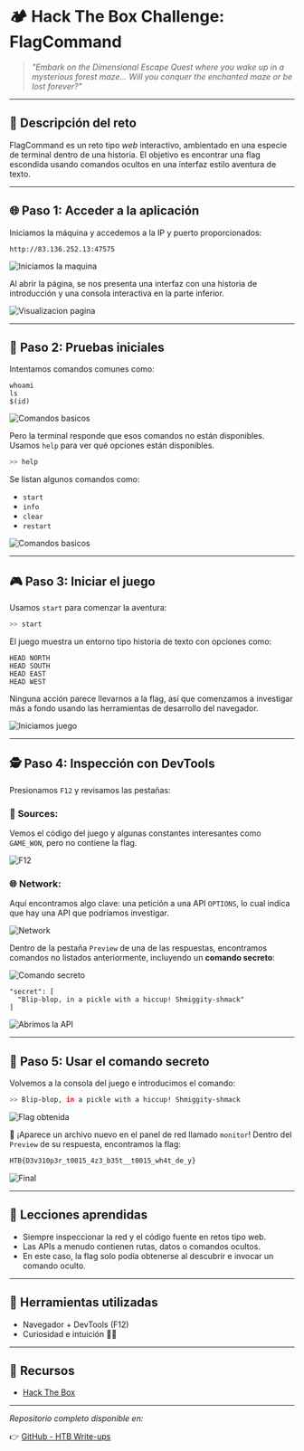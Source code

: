 # 🏕️ Hack The Box Challenge: FlagCommand

> _"Embark on the Dimensional Escape Quest where you wake up in a mysterious forest maze... Will you conquer the enchanted maze or be lost forever?"_

---

## 🎯 Descripción del reto

FlagCommand es un reto tipo *web* interactivo, ambientado en una especie de terminal dentro de una historia. El objetivo es encontrar una flag escondida usando comandos ocultos en una interfaz estilo aventura de texto.

---

## 🌐 Paso 1: Acceder a la aplicación

Iniciamos la máquina y accedemos a la IP y puerto proporcionados:

```
http://83.136.252.13:47575
```

![Iniciamos la maquina](Imagenes/Imagen1.jpg)


Al abrir la página, se nos presenta una interfaz con una historia de introducción y una consola interactiva en la parte inferior.

![Visualizacion pagina](Imagenes/Imagen2.jpg)

---

## 🧪 Paso 2: Pruebas iniciales

Intentamos comandos comunes como:

```
whoami
ls
$(id)
```

![Comandos basicos](Imagenes/Imagen3.jpg)

Pero la terminal responde que esos comandos no están disponibles. Usamos `help` para ver qué opciones están disponibles.

```bash
>> help
```

Se listan algunos comandos como:
- `start`
- `info`
- `clear`
- `restart`

![Comandos basicos](Imagenes/Imagen4.jpg)

---

## 🎮 Paso 3: Iniciar el juego

Usamos `start` para comenzar la aventura:

```bash
>> start
```
El juego muestra un entorno tipo historia de texto con opciones como:

```
HEAD NORTH
HEAD SOUTH
HEAD EAST
HEAD WEST
```

Ninguna acción parece llevarnos a la flag, así que comenzamos a investigar más a fondo usando las herramientas de desarrollo del navegador.

![Iniciamos juego](Imagenes/Imagen5.jpg)

---

## 🕵️ Paso 4: Inspección con DevTools

Presionamos `F12` y revisamos las pestañas:

### 📁 **Sources:**
Vemos el código del juego y algunas constantes interesantes como `GAME_WON`, pero no contiene la flag.

![F12](Imagenes/Imagen7.jpg)

### 🌐 **Network:**
Aquí encontramos algo clave: una petición a una API `OPTIONS`, lo cual indica que hay una API que podríamos investigar.

![Network](Imagenes/Imagen8.jpg)

Dentro de la pestaña `Preview` de una de las respuestas, encontramos comandos no listados anteriormente, incluyendo un **comando secreto**:

![Comando secreto](Imagenes/Imagen9.jpg)

```text
"secret": [
  "Blip-blop, in a pickle with a hiccup! Shmiggity-shmack"
]
```

![Abrimos la API](Imagenes/Imagen10.jpg)

---

## 🔐 Paso 5: Usar el comando secreto

Volvemos a la consola del juego e introducimos el comando:

```bash
>> Blip-blop, in a pickle with a hiccup! Shmiggity-shmack
```

![Flag obtenida](Imagenes/Imagen11.jpg)

🎉 ¡Aparece un archivo nuevo en el panel de red llamado `monitor`! Dentro del `Preview` de su respuesta, encontramos la flag:

```bash
HTB{D3v310p3r_t0015_4z3_b35t__t0015_wh4t_de_y}
```

![Final](Imagenes/Imagen12.jpg)

---

## 🧠 Lecciones aprendidas

- Siempre inspeccionar la red y el código fuente en retos tipo web.
- Las APIs a menudo contienen rutas, datos o comandos ocultos.
- En este caso, la flag solo podía obtenerse al descubrir e invocar un comando oculto.

---

## 🧰 Herramientas utilizadas

- Navegador + DevTools (F12)
- Curiosidad e intuición 🕵️‍♂️

---

## 📁 Recursos

- [Hack The Box](https://www.hackthebox.com/)

---

_Repositorio completo disponible en:_

👉 [GitHub - HTB Write-ups](https://github.com/LJara92/HackTheBox/tree/main)

